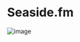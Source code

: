 # Seaside.fm


![image](https://github.com/user-attachments/assets/1876cc18-b0fc-473b-a974-458d2e841362)

